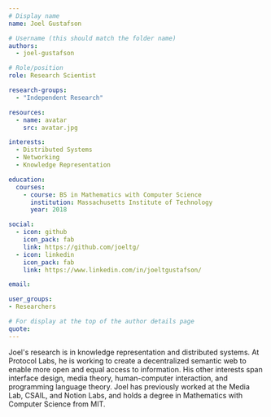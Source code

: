 ```yaml
---
# Display name
name: Joel Gustafson

# Username (this should match the folder name)
authors:
  - joel-gustafson

# Role/position
role: Research Scientist

research-groups:
  - "Independent Research"

resources:
  - name: avatar
    src: avatar.jpg

interests:
  - Distributed Systems
  - Networking
  - Knowledge Representation

education:
  courses:
    - course: BS in Mathematics with Computer Science
      institution: Massachusetts Institute of Technology
      year: 2018

social:
  - icon: github
    icon_pack: fab
    link: https://github.com/joeltg/
  - icon: linkedin
    icon_pack: fab
    link: https://www.linkedin.com/in/joeltgustafson/

email:

user_groups:
- Researchers

# For display at the top of the author details page
quote:
---
```


Joel's research is in knowledge representation and distributed systems. At Protocol Labs, he is working to create a decentralized semantic web to enable more open and equal access to information. His other interests span interface design, media theory, human-computer interaction, and programming language theory. Joel has previously worked at the Media Lab, CSAIL, and Notion Labs, and holds a degree in Mathematics with Computer Science from MIT.
